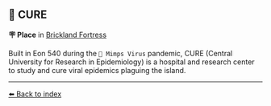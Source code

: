 ## 🏥 CURE

**🪧 Place** in [Brickland Fortress](../refs/brickland_fortress.md)

Built in Eon 540 during the `🦠 Mimps Virus` pandemic, CURE (Central University for Research in Epidemiology) is a hospital and research center to study and cure viral epidemics plaguing the island.


----------
[⬅️ Back to index](../r/#9670_s)